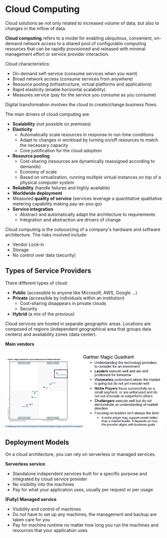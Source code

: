 # Cloud Computing

Cloud solutions ae not only related to increased volume of data, but also to changes in the inflow of data.

**Cloud computing** refers to a model for enabling ubiquitous, convenient, on-demand network access to a shared pool of configurable computing resources that can be rapidly provisioned and released with minimal management effort or service provider interaction.

Cloud characteristics:

- On-demand self-service (consume services when you want)
- Broad network access (consume services from anywhere)
- Resource pooling (infrastructure, virtual platforms and applications)
- Rapid elasticity (enable horizontal scalability)
- Measures service (pay for the service you consume as you consume)

Digital transformation involves the cloud to create/change business flows.

The main drivers of cloud computing are:

- **Scalability** (not possible on premises)
- **Elasticity**
    - Automatically scale resources in response to run-time conditions
    - Adapt to changes in workload by turning on/off resources to match the necessary capacity
    - Core justification for the cloud adoption
- **Resource pooling**
    - Cost-sharing (resources are dynamically reassigned according to demands)
    - Economy of scale
    - Based on virtualization, running multiple virtual instances on top of a physical computer system
- **Reliability** (handle failures and highly available)
- **Worldwide deployment** 
- Measured **quality of service** (services leverage a quantitative qualitative metering capability making pay-as-you-go)
- **Service integration**
    - Abstract and automatically adapt the architecture to requirements
    - Integration and abstraction are drivers of change

Cloud computing is the outsourcing of a company's hardware and software architecture.
The risks involved include:

- Vendor Lock-in
- Storage
- No control over data (security)

## Types of Service Providers

There different types of cloud:

- **Public** (accessible to anyone like Microsoft, AWS, Google ...)
- **Private** (accessible by individuals within an institution)
    - Cost-sharing disappears in private clouds
    - Security
- **Hybrid** (a mix of the previous)

Cloud services are hosted in separate geographic areas.
Locations are composed of regions (independent geographical area that groups data centers) and availability zones (data center).

**Main vendors**

![](gartner.jpg)

## Deployment Models

On a cloud architecture, you can rely on serverless or managed services.

**Serverless service**

- Standalone independent services built for a specific purpose and integrated by cloud service provider
- No visibility into the machines
- Pay for what your application uses, usually per request or per usage

**(Fully) Managed service**

- Visibility and control of machines
- Do not have to set up any machines, the management and backup are taken care for you
- Pay for machine runtime no matter how long you run the machines and resources that your application uses


